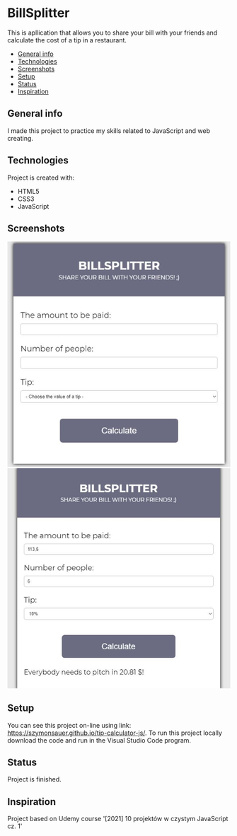# BillSplitter
This is apllication that allows you to share your bill with your friends and calculate the cost of a tip in a restaurant. 

* [General info](#general-info)
* [Technologies](#technologies)
* [Screenshots](#screenshots)
* [Setup](#setup)
* [Status](#status)
* [Inspiration](#inspiration)

## General info
I made this project to practice my skills related to JavaScript and web creating. 

## Technologies
Project is created with:
* HTML5
* CSS3
* JavaScript

## Screenshots
![Example screenshot](./img/bill1.jpg)
![Example screenshot](./img/bill2.jpg)

## Setup
You can see this project on-line using link: https://szymonsauer.github.io/tip-calculator-js/.
To run this project locally download the code and run in the Visual Studio Code program. 

## Status
Project is finished.

## Inspiration
Project based on Udemy course '[2021] 10 projektów w czystym JavaScript cz. 1'
